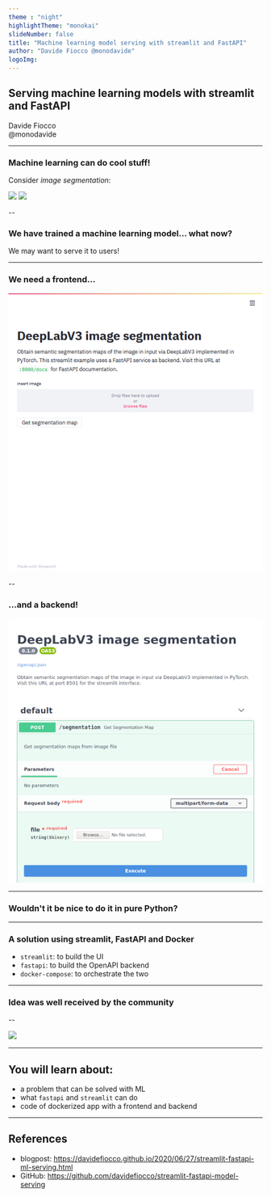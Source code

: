 ```yaml
---
theme : "night"
highlightTheme: "monokai"
slideNumber: false
title: "Machine learning model serving with streamlit and FastAPI"
author: "Davide Fiocco @monodavide"
logoImg: 
---
```


## Serving machine learning models with streamlit and FastAPI

Davide Fiocco  
@monodavide

---

### Machine learning can do cool stuff!

Consider _image segmentation_:

<section>
<img width="300" src="http://host.robots.ox.ac.uk/pascal/VOC/voc2012/segexamples/images/21.jpg">

<img width="300" src="http://host.robots.ox.ac.uk/pascal/VOC/voc2012/segexamples/images/21_class.png">
</section>

--

### We have trained a machine learning model... what now? 

We may want to serve it to users!

---

### We need a frontend...

![](../images/2020-06-27-streamlit.png)

--

### ...and a backend!

![](../images/2020-06-27-fastapi.png)

---

### Wouldn't it be nice to do it in pure Python?

---

### A solution using streamlit, FastAPI and Docker

- `streamlit`: to build the UI
- `fastapi`: to build the OpenAPI backend
- `docker-compose`: to orchestrate the two

---

### Idea was well received by the community

 <div class="tweet" data-src="https://twitter.com/monodavide/status/1276913357388382212?s=20" ></div>

--

![](../images/2020-06-27-github.png)

---

## You will learn about:

- a problem that can be solved with ML
- what `fastapi` and `streamlit` can do
- code of dockerized app with a frontend and backend

---

## References

- blogpost: https://davidefiocco.github.io/2020/06/27/streamlit-fastapi-ml-serving.html
- GitHub: https://github.com/davidefiocco/streamlit-fastapi-model-serving